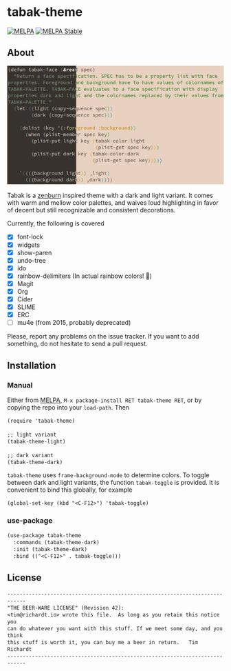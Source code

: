 # tabak-theme

[![MELPA](http://melpa.org/packages/tabak-theme-badge.svg)](http://melpa.org/#/tabak-theme)
[![MELPA Stable](http://stable.melpa.org/packages/tabak-theme-badge.svg)](http://stable.melpa.org/#/tabak-theme)

## About

![Preview image of `tabak-theme`](https://raw.githubusercontent.com/timrichardt/tabak-theme/master/preview.png)

Tabak is a [zenburn](https://kippura.org/zenburnpage/) inspired
theme with a dark and light variant. It comes with warm and mellow
color palettes, and waives loud highlighting in favor of decent
but still recognizable and consistent decorations.

Currently, the following is covered
- [X] font-lock
- [X] widgets
- [X] show-paren
- [X] undo-tree
- [X] ido
- [X] rainbow-delimiters (In actual rainbow colors! 🌈)
- [X] Magit
- [X] Org
- [X] Cider
- [X] SLIME
- [X] ERC
- [ ] mu4e (from 2015, probably deprecated)

Please, report any problems on the issue tracker. If you want to add something, do not hesitate
to send a pull request.

## Installation

### Manual

Either from [MELPA](https://melpa.org/), `M-x package-install RET tabak-theme RET`, or
by copying the repo into your `load-path`. Then

```
(require 'tabak-theme)

;; light variant
(tabak-theme-light)

;; dark variant
(tabak-theme-dark)
```

`tabak-theme` uses `frame-background-mode` to determine
colors. To toggle between dark and light variants, the function
`tabak-toggle` is provided. It is convenient to bind this globally,
for example

```
(global-set-key (kbd "<C-F12>") 'tabak-toggle)
```

### use-package

```
(use-package tabak-theme
  :commands (tabak-theme-dark)
  :init (tabak-theme-dark)
  :bind (("<C-F12>" . tabak-toggle)))
```


## License

```
----------------------------------------------------------------------------
"THE BEER-WARE LICENSE" (Revision 42):
<tim@richardt.io> wrote this file.  As long as you retain this notice you
can do whatever you want with this stuff. If we meet some day, and you think
this stuff is worth it, you can buy me a beer in return.   Tim Richardt
----------------------------------------------------------------------------
```